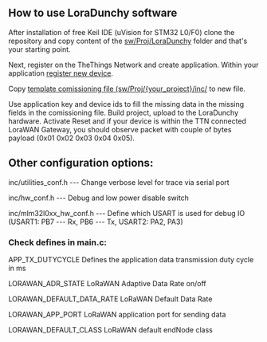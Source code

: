 ## How to use LoraDunchy software

After installation of free Keil IDE (uVision for STM32 L0/F0) clone the repository and copy content of the [sw/Proj/LoraDunchy](https://github.com/s54mtb/LoRaDunchy/tree/master/sw/Proj/LoraDunchy) folder and that's your starting point. 

Next, register on the TheThings Network and create application. Within your application [register new device](https://www.thethingsnetwork.org/docs/devices/registration.html). 

Copy [template comissioning file (sw/Proj/{your_project}/inc/](https://github.com/s54mtb/LoRaDunchy/blob/master/sw/Proj/LoraDunchy/inc/Commissioning_template.h) to new file. 

Use application key and device ids to fill the missing data in the missing fields in the comissioning file. 
Build project, upload to the LoraDunchy hardware. Activate Reset and if your device is within the TTN connected LoraWAN Gateway, you should observe packet with couple of bytes payload (0x01 0x02 0x03 0x04 0x05). 

## Other configuration options: 

inc/utilities_conf.h 		--- Change verbose level for trace via serial port

inc/hw_conf.h				--- Debug and low power disable switch

inc/mlm32l0xx_hw_conf.h		--- Define which USART is used for debug IO (USART1: PB7 --- Rx, PB6 --- Tx, USART2: PA2, PA3)


### Check defines in main.c: 

APP_TX_DUTYCYCLE			Defines the application data transmission duty cycle in ms

LORAWAN_ADR_STATE			LoRaWAN Adaptive Data Rate on/off

LORAWAN_DEFAULT_DATA_RATE	LoRaWAN Default Data Rate

LORAWAN_APP_PORT			LoRaWAN application port for sending data

LORAWAN_DEFAULT_CLASS		LoRaWAN default endNode class

